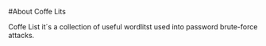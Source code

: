 #About Coffe Lits

Coffe List it´s a collection of useful wordlitst used into password brute-force attacks.
